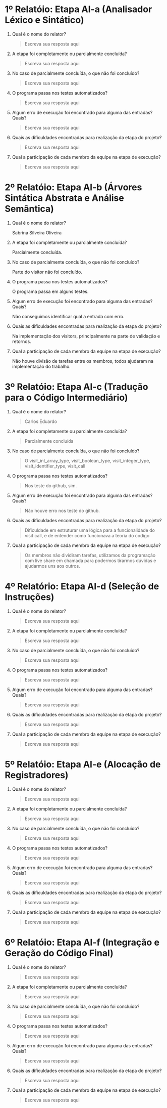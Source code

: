 # 1º Relatóio: Etapa AI-a (Analisador Léxico e Sintático)

1. Qual é o nome do relator?

    > Escreva sua resposta aqui

2. A etapa foi completamente ou parcialmente concluída?

    > Escreva sua resposta aqui

3. No caso de parcialmente concluída, o que não foi concluído?

    > Escreva sua resposta aqui

4. O programa passa nos testes automatizados?
    
    > Escreva sua resposta aqui

5. Algum erro de execução foi encontrado para alguma das entradas? Quais?
    
    > Escreva sua resposta aqui

6. Quais as dificuldades encontradas para realização da etapa do projeto?
    
    > Escreva sua resposta aqui

7. Qual a participação de cada membro da equipe na etapa de execução?
    
    > Escreva sua resposta aqui


# 2º Relatóio: Etapa AI-b (Árvores Sintática Abstrata e Análise Semântica)

1. Qual é o nome do relator?

    Sabrina Silveira Oliveira

2. A etapa foi completamente ou parcialmente concluída?

    Parcialmente concluída.

3. No caso de parcialmente concluída, o que não foi concluído?

    Parte do visitor não foi concluído.

4. O programa passa nos testes automatizados?
    
    O programa passa em alguns testes.

5. Algum erro de execução foi encontrado para alguma das entradas? Quais?
    
    Não conseguimos identificar qual a entrada com erro.

6. Quais as dificuldades encontradas para realização da etapa do projeto?
    
    Na implementação dos visitors, principalmente na parte de validação e retornos. 

7. Qual a participação de cada membro da equipe na etapa de execução?
    
      Não houve divisão de tarefas entre os membros, todos ajudaram na implementação do trabalho. 


# 3º Relatóio: Etapa AI-c (Tradução para o Código Intermediário)

1. Qual é o nome do relator?

    > Carlos Eduardo
2. A etapa foi completamente ou parcialmente concluída?

    > Parcialmente concluída

3. No caso de parcialmente concluída, o que não foi concluído?

    > O visit_int_array_type, visit_boolean_type, visit_integer_type, visit_identifier_type, visit_call

4. O programa passa nos testes automatizados?
    
    > Nos teste do github, sim.

5. Algum erro de execução foi encontrado para alguma das entradas? Quais?
    
    > Não houve erro nos teste do github.

6. Quais as dificuldades encontradas para realização da etapa do projeto?
    
    > Dificuldade em estruturar uma lógica para a funcionalidade do visit call, e de entender como funcionava a teoria do código

7. Qual a participação de cada membro da equipe na etapa de execução?
    
    > Os membros não dividiram tarefas, utilizamos da programação com live share em chamada para podermos tirarmos dúvidas e ajudarmos uns aos outros.

# 4º Relatório: Etapa AI-d (Seleção de Instruções)

1. Qual é o nome do relator?

    > Escreva sua resposta aqui

2. A etapa foi completamente ou parcialmente concluída?

    > Escreva sua resposta aqui

3. No caso de parcialmente concluída, o que não foi concluído?

    > Escreva sua resposta aqui

4. O programa passa nos testes automatizados?
    
    > Escreva sua resposta aqui

5. Algum erro de execução foi encontrado para alguma das entradas? Quais?
    
    > Escreva sua resposta aqui

6. Quais as dificuldades encontradas para realização da etapa do projeto?
    
    > Escreva sua resposta aqui

7. Qual a participação de cada membro da equipe na etapa de execução?
    
    > Escreva sua resposta aqui


# 5º Relatóio: Etapa AI-e (Alocação de Registradores)

1. Qual é o nome do relator?

    > Escreva sua resposta aqui

2. A etapa foi completamente ou parcialmente concluída?

    > Escreva sua resposta aqui

3. No caso de parcialmente concluída, o que não foi concluído?

    > Escreva sua resposta aqui

4. O programa passa nos testes automatizados?
    
    > Escreva sua resposta aqui

5. Algum erro de execução foi encontrado para alguma das entradas? Quais?
    
    > Escreva sua resposta aqui

6. Quais as dificuldades encontradas para realização da etapa do projeto?
    
    > Escreva sua resposta aqui

7. Qual a participação de cada membro da equipe na etapa de execução?
    
    > Escreva sua resposta aqui


# 6º Relatóio: Etapa AI-f (Integração e Geração do Código Final)

1. Qual é o nome do relator?

    > Escreva sua resposta aqui

2. A etapa foi completamente ou parcialmente concluída?

    > Escreva sua resposta aqui

3. No caso de parcialmente concluída, o que não foi concluído?

    > Escreva sua resposta aqui

4. O programa passa nos testes automatizados?
    
    > Escreva sua resposta aqui

5. Algum erro de execução foi encontrado para alguma das entradas? Quais?
    
    > Escreva sua resposta aqui

6. Quais as dificuldades encontradas para realização da etapa do projeto?
    
    > Escreva sua resposta aqui

7. Qual a participação de cada membro da equipe na etapa de execução?
    
    > Escreva sua resposta aqui
